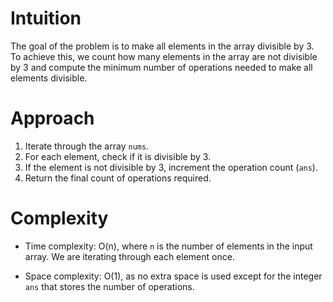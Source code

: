 # Intuition
The goal of the problem is to make all elements in the array divisible by 3. To achieve this, we count how many elements in the array are not divisible by 3 and compute the minimum number of operations needed to make all elements divisible.

# Approach
1. Iterate through the array `nums`.
2. For each element, check if it is divisible by 3.
3. If the element is not divisible by 3, increment the operation count (`ans`).
4. Return the final count of operations required.

# Complexity
- Time complexity: O(n), where `n` is the number of elements in the input array. We are iterating through each element once.
  
- Space complexity: O(1), as no extra space is used except for the integer `ans` that stores the number of operations.
